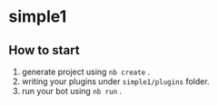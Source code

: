 # simple1

## How to start

1. generate project using `nb create` .
2. writing your plugins under `simple1/plugins` folder.
3. run your bot using `nb run` .
